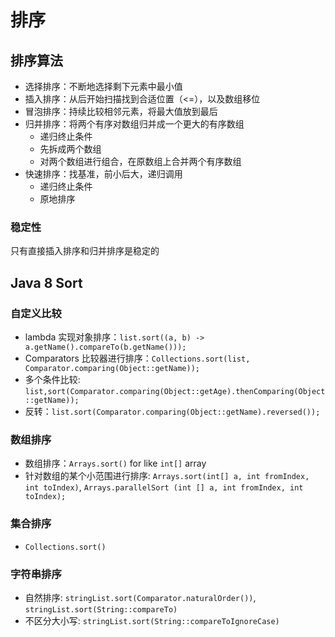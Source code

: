 # 排序

## 排序算法

- 选择排序：不断地选择剩下元素中最小值
- 插入排序：从后开始扫描找到合适位置（<=），以及数组移位
- 冒泡排序：持续比较相邻元素，将最大值放到最后
- 归并排序：将两个有序对数组归并成一个更大的有序数组
    - 递归终止条件
    - 先拆成两个数组
    - 对两个数组进行组合，在原数组上合并两个有序数组
- 快速排序：找基准，前小后大，递归调用
    - 递归终止条件
    - 原地排序

### 稳定性

只有直接插入排序和归并排序是稳定的

## Java 8 Sort

### 自定义比较

- lambda 实现对象排序：`list.sort((a, b) -> a.getName().compareTo(b.getName()));`
- Comparators 比较器进行排序：`Collections.sort(list, Comparator.comparing(Object::getName));`
- 多个条件比较: `list,sort(Comparator.comparing(Object::getAge).thenComparing(Object::getName));`
- 反转：`list.sort(Comparator.comparing(Object::getName).reversed());`

### 数组排序

- 数组排序：`Arrays.sort()` for like `int[]` array
- 针对数组的某个小范围进行排序: `Arrays.sort(int[] a, int fromIndex, int toIndex)`, `Arrays.parallelSort (int [] a, int fromIndex, int toIndex);`

### 集合排序

- `Collections.sort()`

### 字符串排序

- 自然排序: `stringList.sort(Comparator.naturalOrder())`, `stringList.sort(String::compareTo)`
- 不区分大小写: `stringList.sort(String::compareToIgnoreCase)`
